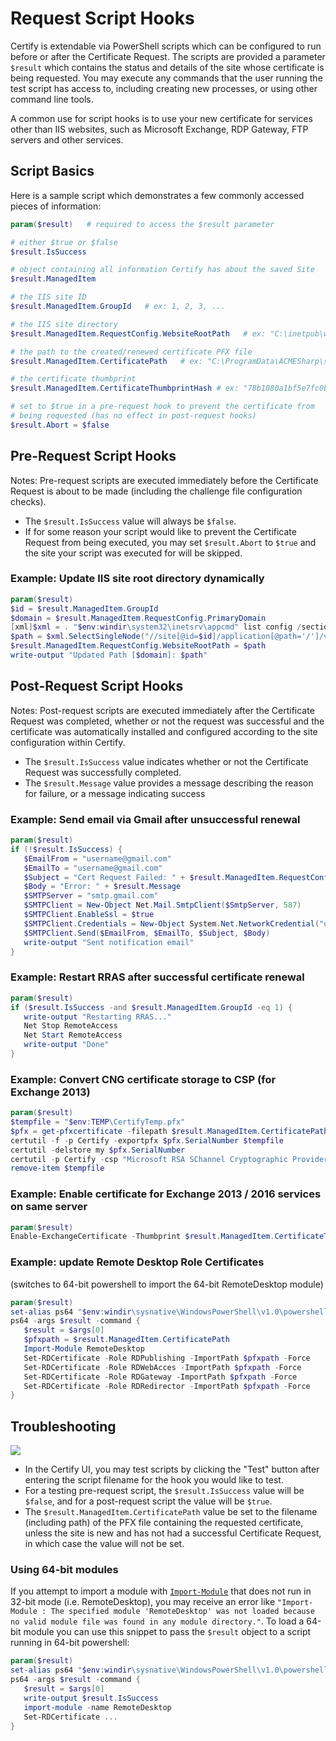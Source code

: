 # Request Script Hooks

Certify is extendable via PowerShell scripts which can be configured to run before or after the Certificate Request. The scripts are provided a parameter `$result` which contains the status and details of the site whose certificate is being requested. You may execute any commands that the user running the test script has access to, including creating new processes, or using other command line tools.

A common use for script hooks is to use your new certificate for services other than IIS websites, such as Microsoft Exchange, RDP Gateway, FTP servers and other services.

## Script Basics

Here is a sample script which demonstrates a few commonly accessed pieces of information:

```PowerShell
param($result)   # required to access the $result parameter

# either $true or $false
$result.IsSuccess

# object containing all information Certify has about the saved Site
$result.ManagedItem

# the IIS site ID
$result.ManagedItem.GroupId   # ex: 1, 2, 3, ...

# the IIS site directory
$result.ManagedItem.RequestConfig.WebsiteRootPath   # ex: "C:\inetpub\wwwroot"

# the path to the created/renewed certificate PFX file
$result.ManagedItem.CertificatePath   # ex: "C:\ProgramData\ACMESharp\sysVault\99-ASSET\cert_ident8cf8bd9c-all.pfx"

# the certificate thumbprint
$result.ManagedItem.CertificateThumbprintHash # ex: "78b1080a1bf5e7fc0bbb0c0614fc4a18932db5f9"

# set to $true in a pre-request hook to prevent the certificate from 
# being requested (has no effect in post-request hooks)
$result.Abort = $false
```

## Pre-Request Script Hooks

Notes: Pre-request scripts are executed immediately before the Certificate Request is about to be made (including the challenge file configuration checks).

* The `$result.IsSuccess` value will always be `$false`. 
* If for some reason your script would like to prevent the Certificate Request from being executed, you may set `$result.Abort` to `$true` and the site your script was executed for will be skipped.

### Example: Update IIS site root directory dynamically
```PowerShell
param($result)
$id = $result.ManagedItem.GroupId
$domain = $result.ManagedItem.RequestConfig.PrimaryDomain
[xml]$xml = . "$env:windir\system32\inetsrv\appcmd" list config /section:system.applicationHost/sites
$path = $xml.SelectSingleNode("//site[@id=$id]/application[@path='/']/virtualDirectory/@physicalPath").Value
$result.ManagedItem.RequestConfig.WebsiteRootPath = $path
write-output "Updated Path [$domain]: $path"
```

## Post-Request Script Hooks

Notes: Post-request scripts are executed immediately after the Certificate Request was completed, whether or not the request was successful and the certificate was automatically installed and configured according to the site configuration within Certify.
* The `$result.IsSuccess` value indicates whether or not the Certificate Request was successfully completed.
* The `$result.Message` value provides a message describing the reason for failure, or a message indicating success

### Example: Send email via Gmail after unsuccessful renewal

```PowerShell
param($result)
if (!$result.IsSuccess) {
   $EmailFrom = "username@gmail.com"
   $EmailTo = "username@gmail.com" 
   $Subject = "Cert Request Failed: " + $result.ManagedItem.RequestConfig.PrimaryDomain
   $Body = "Error: " + $result.Message 
   $SMTPServer = "smtp.gmail.com" 
   $SMTPClient = New-Object Net.Mail.SmtpClient($SmtpServer, 587) 
   $SMTPClient.EnableSsl = $true 
   $SMTPClient.Credentials = New-Object System.Net.NetworkCredential("username@gmail.com", "password"); 
   $SMTPClient.Send($EmailFrom, $EmailTo, $Subject, $Body)
   write-output "Sent notification email"
}
```

### Example: Restart RRAS after successful certificate renewal

```PowerShell
param($result)
if ($result.IsSuccess -and $result.ManagedItem.GroupId -eq 1) {
   write-output "Restarting RRAS..."
   Net Stop RemoteAccess
   Net Start RemoteAccess
   write-output "Done"
}
```

### Example: Convert CNG certificate storage to CSP (for Exchange 2013)

```PowerShell
param($result)
$tempfile = "$env:TEMP\CertifyTemp.pfx"
$pfx = get-pfxcertificate -filepath $result.ManagedItem.CertificatePath
certutil -f -p Certify -exportpfx $pfx.SerialNumber $tempfile
certutil -delstore my $pfx.SerialNumber
certutil -p Certify -csp "Microsoft RSA SChannel Cryptographic Provider" -importpfx $tempfile
remove-item $tempfile
```

### Example: Enable certificate for Exchange 2013 / 2016 services on same server

```PowerShell
param($result)
Enable-ExchangeCertificate -Thumbprint $result.ManagedItem.CertificateThumbprintHash -Services POP,IMAP,SMTP,IIS
```

### Example: update Remote Desktop Role Certificates
(switches to 64-bit powershell to import the 64-bit RemoteDesktop module)
```PowerShell
param($result)
set-alias ps64 "$env:windir\sysnative\WindowsPowerShell\v1.0\powershell.exe" 
ps64 -args $result -command {
   $result = $args[0]
   $pfxpath = $result.ManagedItem.CertificatePath
   Import-Module RemoteDesktop
   Set-RDCertificate -Role RDPublishing -ImportPath $pfxpath -Force
   Set-RDCertificate -Role RDWebAcces -ImportPath $pfxpath -Force
   Set-RDCertificate -Role RDGateway -ImportPath $pfxpath -Force
   Set-RDCertificate -Role RDRedirector -ImportPath $pfxpath -Force
}
```

## Troubleshooting

<img src="images/testing request script hooks.png">

* In the Certify UI, you may test scripts by clicking the "Test" button after entering the script filename for the hook you would like to test. 
* For a testing pre-request script, the `$result.IsSuccess` value will be `$false`, and for a post-request script the value will be `$true`. 
* The `$result.ManagedItem.CertificatePath` value be set to the filename (including path) of the PFX file containing the requested certificate, unless the site is new and has not had a successful Certificate Request, in which case the value will not be set.

### Using 64-bit modules

If you attempt to import a module with [`Import-Module`](https://docs.microsoft.com/en-us/powershell/module/microsoft.powershell.core/import-module?view=powershell-5.1) that does not run in 32-bit mode (i.e. RemoteDesktop), you may receive an error like `"Import-Module : The specified module 'RemoteDesktop' was not loaded because no valid module file was found in any module directory."`. To load a 64-bit module you can use this snippet to pass the `$result` object to a script running in 64-bit powershell:
```powershell
param($result)
set-alias ps64 "$env:windir\sysnative\WindowsPowerShell\v1.0\powershell.exe" 
ps64 -args $result -command {
   $result = $args[0]
   write-output $result.IsSuccess
   import-module -name RemoteDesktop
   Set-RDCertificate ...
}
```
